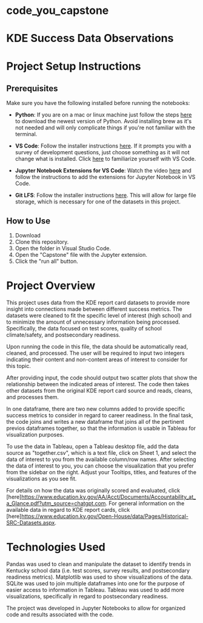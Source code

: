 # code_you_capstone
# KDE Success Data Observations

# Project Setup Instructions

## Prerequisites
Make sure you have the following installed before running the notebooks:
- **Python**: If you are on a mac or linux machine just follow the steps [here](https://www.geeksforgeeks.org/how-to-install-python-on-windows/) to download the newest version of Python. Avoid installing brew as it's not needed and will only complicate things if you're not familiar with the terminal.

- **VS Code**: Follow the installer instructions [here](https://code.visualstudio.com/download). If it prompts you with a survey of development questions, just choose something as it will not change what is installed. Click [here](https://code.visualstudio.com/docs/introvideos/basics) to familiarize yourself with VS Code.

- **Jupyter Notebook Extensions for VS Code**: Watch the video [here](https://code.visualstudio.com/docs/datascience/jupyter-notebooks) and follow the instructions to add the extensions for Jupyter Notebook in VS Code.

- **Git LFS**: Follow the installer instructions [here](https://docs.github.com/en/repositories/working-with-files/managing-large-files/installing-git-large-file-storage). This will allow for large file storage, which is necessary for one of the datasets in this project.

## How to Use
1. Download 
2. Clone this repository.
3. Open the folder in Visual Studio Code.
4. Open the "Capstone" file with the Jupyter extension.
5. Click the "run all" button.

# Project Overview
This project uses data from the KDE report card datasets to provide more insight into connections made between different success metrics. The datasets were cleaned to fit the specific level of interest (high school) and to minimize the amount of unnecessary information being processed. Specifically, the data focused on test scores, quality of school climate/safety, and postsecondary readiness.

Upon running the code in this file, the data should be automatically read, cleaned, and processed. The user will be required to input two integers indicating their content and non-content areas of interest to consider for this topic. 

After providing input, the code should output two scatter plots that show the relationship between the indicated areas of interest. The code then takes other datasets from the original KDE report card source and reads, cleans, and processes them. 

In one dataframe, there are two new columns added to provide specific success metrics to consider in regard to career readiness. In the final task, the code joins and writes a new dataframe that joins all of the pertinent previos dataframes together, so that the information is usable in Tableau for visualization purposes.

To use the data in Tableau, open a Tableau desktop file, add the data source as "together.csv", which is a text file, click on Sheet 1, and select the data of interest to you from the available column/row names. After selecting the data of interest to you, you can choose the visualization that you prefer from the sidebar on the right. Adjust your Tooltips, titles, and features of the visualizations as you see fit.

For details on how the data was originally scored and evaluated, click [here]https://www.education.ky.gov/AA/Acct/Documents/Accountability_at_a_Glance.pdf?utm_source=chatgpt.com. For general information on the available data in regard to KDE report cards, click [here]https://www.education.ky.gov/Open-House/data/Pages/Historical-SRC-Datasets.aspx.

# Technologies Used
Pandas was used to clean and manipulate the dataset to identify trends in Kentucky school data (i.e. test scores, survey results, and postsecondary readiness metrics). Matplotlib was used to show visualizations of the data. SQLite was used to join multiple dataframes into one for the purpose of easier access to information in Tableau. Tableau was used to add more visualizations, specifically in regard to postsecondary readiness.

The project was developed in Jupyter Notebooks to allow for organized code and results associated with the code. 